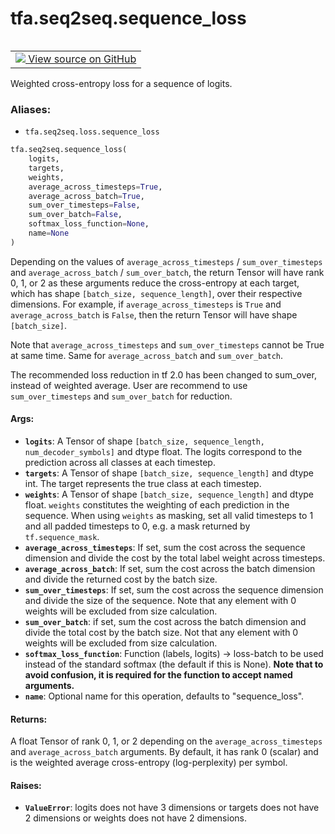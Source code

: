 <div itemscope itemtype="http://developers.google.com/ReferenceObject">
<meta itemprop="name" content="tfa.seq2seq.sequence_loss" />
<meta itemprop="path" content="Stable" />
</div>

# tfa.seq2seq.sequence_loss


<table class="tfo-notebook-buttons tfo-api" align="left">

<td>
  <a target="_blank" href="https://github.com/tensorflow/addons/tree/r0.6/tensorflow_addons/seq2seq/loss.py#L24-L165">
    <img src="https://www.tensorflow.org/images/GitHub-Mark-32px.png" />
    View source on GitHub
  </a>
</td></table>



Weighted cross-entropy loss for a sequence of logits.

### Aliases:

* `tfa.seq2seq.loss.sequence_loss`


``` python
tfa.seq2seq.sequence_loss(
    logits,
    targets,
    weights,
    average_across_timesteps=True,
    average_across_batch=True,
    sum_over_timesteps=False,
    sum_over_batch=False,
    softmax_loss_function=None,
    name=None
)
```



<!-- Placeholder for "Used in" -->

Depending on the values of `average_across_timesteps` /
`sum_over_timesteps` and `average_across_batch` / `sum_over_batch`, the
return Tensor will have rank 0, 1, or 2 as these arguments reduce the
cross-entropy at each target, which has shape
`[batch_size, sequence_length]`, over their respective dimensions. For
example, if `average_across_timesteps` is `True` and `average_across_batch`
is `False`, then the return Tensor will have shape `[batch_size]`.

Note that `average_across_timesteps` and `sum_over_timesteps` cannot be
True at same time. Same for `average_across_batch` and `sum_over_batch`.

The recommended loss reduction in tf 2.0 has been changed to sum_over,
instead of weighted average. User are recommend to use `sum_over_timesteps`
and `sum_over_batch` for reduction.

#### Args:


* <b>`logits`</b>: A Tensor of shape
  `[batch_size, sequence_length, num_decoder_symbols]` and dtype float.
  The logits correspond to the prediction across all classes at each
  timestep.
* <b>`targets`</b>: A Tensor of shape `[batch_size, sequence_length]` and dtype
  int. The target represents the true class at each timestep.
* <b>`weights`</b>: A Tensor of shape `[batch_size, sequence_length]` and dtype
  float. `weights` constitutes the weighting of each prediction in the
  sequence. When using `weights` as masking, set all valid timesteps to 1
  and all padded timesteps to 0, e.g. a mask returned by
  `tf.sequence_mask`.
* <b>`average_across_timesteps`</b>: If set, sum the cost across the sequence
  dimension and divide the cost by the total label weight across
  timesteps.
* <b>`average_across_batch`</b>: If set, sum the cost across the batch dimension and
  divide the returned cost by the batch size.
* <b>`sum_over_timesteps`</b>: If set, sum the cost across the sequence dimension
  and divide the size of the sequence. Note that any element with 0
  weights will be excluded from size calculation.
* <b>`sum_over_batch`</b>: if set, sum the cost across the batch dimension and
  divide the total cost by the batch size. Not that any element with 0
  weights will be excluded from size calculation.
* <b>`softmax_loss_function`</b>: Function (labels, logits) -> loss-batch
  to be used instead of the standard softmax (the default if this is
  None). **Note that to avoid confusion, it is required for the function
  to accept named arguments.**
* <b>`name`</b>: Optional name for this operation, defaults to "sequence_loss".


#### Returns:

A float Tensor of rank 0, 1, or 2 depending on the
`average_across_timesteps` and `average_across_batch` arguments. By
default, it has rank 0 (scalar) and is the weighted average cross-entropy
(log-perplexity) per symbol.



#### Raises:


* <b>`ValueError`</b>: logits does not have 3 dimensions or targets does not have 2
            dimensions or weights does not have 2 dimensions.